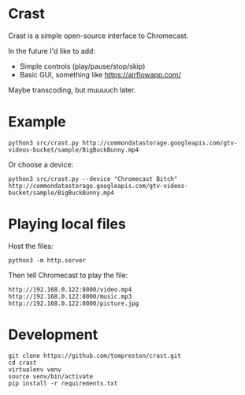 # Crast
Crast is a simple open-source interface to Chromecast.

In the future I'd like to add:
- Simple controls (play/pause/stop/skip)
- Basic GUI, something like https://airflowapp.com/

Maybe transcoding, but muuuuch later.

# Example

    python3 src/crast.py http://commondatastorage.googleapis.com/gtv-videos-bucket/sample/BigBuckBunny.mp4

Or choose a device:

    python3 src/crast.py --device "Chromecast Bitch" http://commondatastorage.googleapis.com/gtv-videos-bucket/sample/BigBuckBunny.mp4

# Playing local files
Host the files:

    python3 -m http.server

Then tell Chromecast to play the file:

    http://192.168.0.122:8000/video.mp4
    http://192.168.0.122:8000/music.mp3
    http://192.168.0.122:8000/picture.jpg

# Development

    git clone https://github.com/tompreston/crast.git
    cd crast
    virtualenv venv
    source venv/bin/activate
    pip install -r requirements.txt

